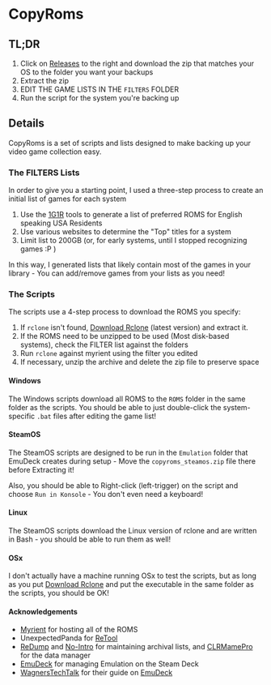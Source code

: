 # CopyRoms

## TL;DR

1. Click on [Releases] to the right and download the zip that matches your OS to the folder you want your backups
2. Extract the zip
3. EDIT THE GAME LISTS IN THE `FILTERS` FOLDER
4. Run the script for the system you're backing up

## Details

CopyRoms is a set of scripts and lists designed to make backing up your video game collection easy.

### The FILTERS Lists

In order to give you a starting point, I used a three-step process to create an initial list of games for each system

1. Use the [1G1R] tools to generate a list of preferred ROMS for English speaking USA Residents
2. Use various websites to determine the "Top" titles for a system
3. Limit list to 200GB (or, for early systems, until I stopped recognizing games :P )

In this way, I generated lists that likely contain most of the games in your library - You can add/remove games from your lists as you need!

### The Scripts

The scripts use a 4-step process to download the ROMS you specify:

1. If `rclone` isn't found, [Download Rclone] (latest version) and extract it.
2. If the ROMS need to be unzipped to be used (Most disk-based systems), check the FILTER list against the folders
3. Run `rclone` against myrient using the filter you edited
4. If necessary, unzip the archive and delete the zip file to preserve space

#### Windows

The Windows scripts download all ROMS to the `ROMS` folder in the same folder as the scripts. You should be able to just double-click the system-specific `.bat` files after editing the game list!

#### SteamOS

The SteamOS scripts are designed to be run in the `Emulation` folder that EmuDeck creates during setup - Move the `copyroms_steamos.zip` file there before Extracting it!

Also, you should be able to Right-click (left-trigger) on the script and choose `Run in Konsole` - You don't even need a keyboard!

#### Linux

The SteamOS scripts download the Linux version of rclone and are written in Bash - you should be able to run them as well!

#### OSx

I don't actually have a machine running OSx to test the scripts, but as long as you put [Download Rclone] and put the executable in the same folder as the scripts, you should be OK!

#### Acknowledgements

- [Myrient] for hosting all of the ROMS
- UnexpectedPanda for [ReTool]
- [ReDump] and [No-Intro] for maintaining archival lists, and [CLRMamePro] for the data manager
- [EmuDeck] for managing Emulation on the Steam Deck
- [WagnersTechTalk] for their guide on [EmuDeck]

[1G1R]: https://www.reddit.com/r/RetroPie/comments/mtzcy6/create_your_own_1g1r_set_for_redump_and_nointro/
[Download Rclone]: https://rclone.org/downloads/
[Releases]: https://github.com/Flare576/copyroms/releases
[EmuDeck]: https://github.com/dragoonDorise/EmuDeck
[Myrient]: https://myrient.erista.me
[WagnersTechTalk]: https://wagnerstechtalk.com/sd-emudeck/
[ReTool]: https://github.com/unexpectedpanda/retool
[ReDump]: http://redump.org/
[No-Intro]: https://no-intro.org/
[CLRMamePro]: https://mamedev.emulab.it/clrmamepro/
